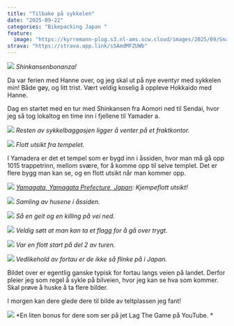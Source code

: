 ```yaml
---
title: "Tilbake på sykkelen"
date: "2025-09-22"
categories: "Bikepacking Japan "
feature:
  image: "https://kyrremann-plog.s3.nl-ams.scw.cloud/images/2025/09/Snapchat-156914017.jpg"
strava: "https://strava.app.link/s5AmdMFZUWb"
---
```


![](https://kyrremann-plog.s3.nl-ams.scw.cloud/images/2025/09/Snapchat-156914017.jpg)
*Shinkansenbonanza!*

Da var ferien med Hanne over, og jeg skal ut på nye eventyr med sykkelen min! Både gøy, og litt trist. Vært veldig koselig å oppleve Hokkaido med Hanne.

Dag en startet med en tur med Shinkansen fra Aomori ned til Sendai, hvor jeg så tog lokaltog en time inn i fjellene til Yamader a.

![](https://kyrremann-plog.s3.nl-ams.scw.cloud/images/2025/09/20250922_121804.jpg)
*Resten av sykkelbaggasjen ligger å venter på et fraktkontor.*


![](https://kyrremann-plog.s3.nl-ams.scw.cloud/images/2025/09/20250922_134749.jpg)
*Flott utsikt fra tempelet.*

I Yamadera er det et tempel som er bygd inn i åssiden, hvor man må gå opp 1015 trappetrinn, mellom svære, for å komme opp til selve templet. Det er flere bygg man kan se, og en flott utsikt når man kommer opp.


![](https://kyrremann-plog.s3.nl-ams.scw.cloud/images/2025/09/20250922_135025.jpg)
*[Yamagata, Yamagata Prefecture, Japan](https://www.google.com/maps/place/38.31338749972222,140.43484): Kjempeflott utsikt!*


![](https://kyrremann-plog.s3.nl-ams.scw.cloud/images/2025/09/20250922_135218.jpg)
*Samling av husene i åssiden.*


![](https://kyrremann-plog.s3.nl-ams.scw.cloud/images/2025/09/20250922_140007.jpg)
*Så en geit og en killing på vei ned.*


![](https://kyrremann-plog.s3.nl-ams.scw.cloud/images/2025/09/20250922_144327.jpg)
*Veldig søtt at man kan ta et flagg for å gå over trygt.*


![](https://kyrremann-plog.s3.nl-ams.scw.cloud/images/2025/09/20250922_144957.jpg)
*Var en flott start på del 2 av turen.*


![](https://kyrremann-plog.s3.nl-ams.scw.cloud/images/2025/09/20250922_150217.jpg)
*Vedlikehold av fortau er de ikke så flinke på i Japan.*

Bildet over er egentlig ganske typisk for fortau langs veien på landet. Derfor pleier jeg som regel å sykle på bilveien, hvor jeg kan se hva som kommer. Skal prøve å huske å ta flere bilder.

I morgen kan dere glede dere til bilde av teltplassen jeg fant!


![](https://kyrremann-plog.s3.nl-ams.scw.cloud/images/2025/09/20250922_125759.jpg)
*En liten bonus for dere som ser på jet Lag The Game på YouTube. *
